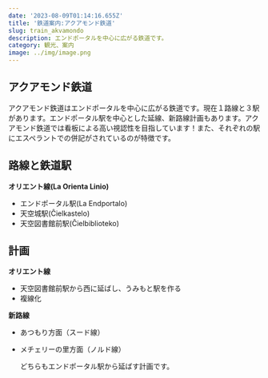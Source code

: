 ```yaml
---
date: '2023-08-09T01:14:16.655Z'
title: '鉄道案内:アクアモンド鉄道'
slug: train_akvamondo
description: エンドポータルを中心に広がる鉄道です。
category: 観光、案内
image: ../img/image.png
---
```

## アクアモンド鉄道

アクアモンド鉄道はエンドポータルを中心に広がる鉄道です。現在１路線と３駅があります。エンドポータル駅を中心とした延線、新路線計画もあります。アクアモンド鉄道では看板による高い視認性を目指しています！また、それぞれの駅にエスペラントでの併記がされているのが特徴です。

## 路線と鉄道駅

**オリエント線(La Orienta Linio)**

* エンドポータル駅(La Endportalo)
* 天空城駅(Ĉielkastelo)
* 天空図書館前駅(Ĉielbiblioteko)

## 計画

﻿**オリエント線**

* 天空図書館前駅から西に延ばし、うみもと駅を作る
* 複線化

**新路線**

* あつもり方面（スード線）
* メチェリーの里方面（ノルド線）

  どちらもエンドポータル駅から延ばす計画です。
